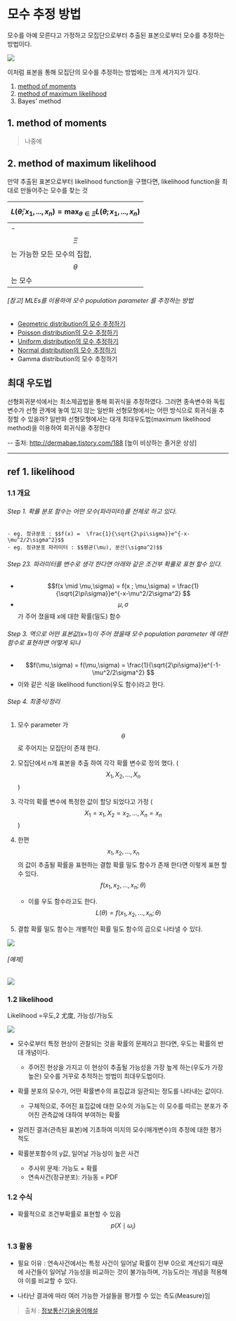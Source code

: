 # 모수 추정 방법 
모수를 아예 모른다고 가정하고 모집단으로부터 추출된 표본으로부터 모수를 추정하는 방법이다.

![](http://i.imgur.com/D5eLnLK.png)

이처럼 표본을 통해 모집단의 모수를 추정하는 방법에는 크게 세가지가 있다.

1. [method of moments](http://blog.daum.net/gongdjn/51)
2. [method of maximum likelihood](http://blog.daum.net/gongdjn/122)
3. Bayes' method

## 1. method of moments

> 나중에 

## 2. method of maximum likelihood 

만약 추출된 표본으로부터 likelihood function을 구했다면,
likelihood function을 최대로 만들어주는 모수를 찾는 것

|$$L(\hat\theta; x_1,...,x_n) = \max_{\theta \in \Xi}L(\theta; x_1,...,x_n)$$|
|-|
|- $$\Xi$$는 가능한 모든 모수의 집합, $$\theta$$는 모수 |

###### [참고] MLEs를 이용하여 모수 population parameter 를 추정하는 방법
- [Geometric distribution의 모수 추정하기](http://m.blog.daum.net/gongdjn/123)
- [Poisson distribution의 모수 추정하기](http://m.blog.daum.net/gongdjn/124)
- [Uniform distribution의 모수 추정하기](http://m.blog.daum.net/gongdjn/125)
- [Normal distribution의 모수 추정하기](http://m.blog.daum.net/gongdjn/126)
- Gamma distribution의 모수 추정하기


## 최대 우도법 

선형회귀분석에서는 최소제곱법을 통해 회귀식을 추정하였다. 그러면 종속변수와 독립변수가 선형 관계에 놓여 있지 않는 일반화 선형모형에서는 어떤 방식으로 회귀식을 추정할 수 있을까? 일반화 선형모형에서는 대개 최대우도법(maximum likelihood method)을 이용하여 회귀식을 추정한다



-- 
출처: http://dermabae.tistory.com/188 [높이 비상하는 즐거운 상상]


---

## ref 1. likelihood 

### 1.1 개요 

###### Step 1. 확률 분포 함수는 어떤 모수(파라미터)를 전제로 하고 있다. 
    - eg. 정규분포 : $$f(x) =  \frac{1}{\sqrt{2\pi\sigma}}e^{-x-\mu^2/2\sigma^2}$$
    - eg. 정규분포 파라미터 : $$평균(\mu), 분산(\sigma^2)$$ 

###### Step 23. 파라미터를 변수로 생각 한다면 아래와 같은 조건부 확률로 표현 할수 있다. 
- $$f(x \mid \mu,\sigma) = f(x ; \mu,\sigma) = \frac{1}{\sqrt{2\pi\sigma}}e^{-x-\mu^2/2\sigma^2} $$
- $$\mu,\sigma$$가 주어 졌을때 x에 대한 확률(밀도) 함수 

###### Step 3. 역으로 어떤 표본값(x=1)이 주어 졌을때 모수 population parameter 에 대한 함수로 표현하면 어떻게 되나
- $$f(\mu,\sigma) = f(\mu,\sigma) = \frac{1}{\sqrt{2\pi\sigma}}e^{-1-\mu^2/2\sigma^2} $$
- 이와 같은 식을 likelihood function(우도 함수)라고 한다. 

###### Step 4. 최종식/정리 

1. 모수 parameter 가 $$\theta$$로 주어지는 모집단이 존재 한다. 

2. 모집단에서 n개 표본을 추출 하여 각각 확률 변수로 정의 했다. ($$X_1, X_2, ..., X_n$$)

3. 각각의 확률 변수에 특정한 값이 할당 되었다고 가정 ($$X_1=x_1, X_2=x_2, ..., X_n=x_n$$)

4. 한편 $$x_1, x_2, ..., x_n$$의 값이 추출될 확률을 표현하는 결합 확률 밀도 함수가 존재 한다면 이렇게 표현 할수 있다. $$f(x_1, x_2, ..., x_n;\theta)$$
    - 이를 우도 함수라고도 한다. $$L(\theta) =f(x_1, x_2, ..., x_n;\theta) $$

5. 결합 확률 밀도 함수는 개별적인 확률 밀도 함수의 곱으로 나타낼 수 있다.

![](http://i.imgur.com/NbT9lH9.png)

###### [예제]
![](http://i.imgur.com/tyG2W9w.png)


### 1.2 likelihood 


Likelihood =우도,2 尤度, 가능성/가능도

![](http://i.imgur.com/zq4MV1Y.png)

- 모수로부터 특정 현상이 관찰되는 것을 확률의 문제라고 한다면, 우도는 확률의 반대 개념이다. 
    - 주어진 현상을 가지고 이 현상이 추출될 가능성을 가장 높게 하는(우도가 가장 높은) 모수를 거꾸로 추적하는 방법이 최대우도법이다.

- 확률 분포의 모수가, 어떤 확률변수의 표집값과 일관되는 정도를 나타내는 값이다.
    - 구체적으로, 주어진 표집값에 대한 모수의 가능도는 이 모수를 따르는 분포가 주어진 관측값에 대하여 부여하는 확률
    
- 알려진 결과(관측된 표본)에 기초하여 미지의 모수(매개변수)의 추정에 대한 평가 척도

- 확률분포함수의 y값, 일어날 가능성이 높은 사건   
    - 주사위 문제: 가능도 = 확률
    - 연속사건(정규분포): 가능동 = PDF


### 1.2 수식

- 확률적으로 조건부확률로 표현할 수 있음 $$p(X\mid \omega_i)$$

### 1.3 활용

- 필요 이유 : 연속사건에서는 특정 사건이 일어날 확률이 전부 0으로 계산되기 때문에 사건들이 일어날 가능성을 비교하는 것이 불가능하며, 가능도라는 개념을 적용해야 이를 비교할 수 있다.

- 나타난 결과에 따라 여러 가능한 가설들을 평가할 수 있는 측도(Measure)임





> 출처 : [정보통신기술용어해설](http://www.ktword.co.kr/abbr_view.php?m_temp1=3214)




